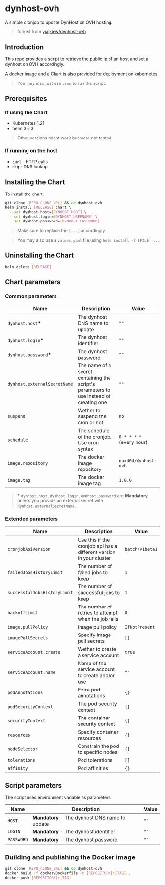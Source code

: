 # dynhost-ovh

A simple cronjob to update DynHost on OVH hosting.

> forked from [yjajkiew/dynhost-ovh](https://github.com/yjajkiew/dynhost-ovh)

## Introduction

This repo provides a script to retrieve the public ip of an host and set a dynhost on OVH accordingly.

A docker image and a Chart is also provided for deployment on kubernetes.

> You may also just use `cron` to run the script.

## Prerequisites

### If using the Chart

* Kubernetes 1.21
* helm 3.6.3

> Other versions might work but were not tested.

### If running on the host

* `curl` - HTTP calls
* `dig` - DNS lookup

## Installing the Chart

To install the chart:

```sh
git clone [REPO_CLONE_URL] && cd dynhost-ovh
helm install [RELEASE] chart \
  --set dynhost.host=[DYNHOST_HOST] \
  --set dynhost.login=[DYNHOST_USERNAME] \
  --set dynhost.password=[DYNHOST_PASSWORD]
```

> Make sure to replace the `[...]` accordingly.

> You may also use a `values.yaml` file using `helm install -f [FILE] ...`

## Uninstalling the Chart

```sh
helm delete [RELEASE]
```

## Chart parameters

### Common parameters

| Name                         | Description                                                                            | Value                    |
| -----------------------------| -------------------------------------------------------------------------------------- | ------------------------ |
| `dynhost.host`**\***         | The dynhost DNS name to update                                                         | `""`                       |
| `dynhost.login`**\***        | The dynhost identifier                                                                 | `""`                       |
| `dynhost.password`**\***     | The dynhost password                                                                   | `""`                       |
| `dynhost.externalSecretName` | The name of a secret containing the script's parameters to use instead of creating one | `""`                       |
| `suspend`                    | Wether to suspend the cron or not                                                      | `no`                     |
| `schedule`                   | The schedule of the cronjob. Use cron syntax                                           | `0 * * * *` (every hour) |
| `image.repository`           | The docker image repository                                                            | `nox404/dynhost-ovh`     |
| `image.tag`                  | The docker image tag                                                                   | `1.0.0`                  |

> **\*** `dynhost.host`, `dynhost.login`, `dynhost.password` are **Mandatory** unless you provide an external secret with `dynhost.externalSecretName`.

### Extended parameters

| Name                         | Description                                                                            | Value           |
| -----------------------------| -------------------------------------------------------------------------------------- | --------------- |
| `cronjobApiVersion`          | Use this if the cronjob api has a different version in your cluster                    | `batch/v1beta1` |
| `failedJobsHistoryLimit`     | The number of failed jobs to keep                                                      | `1`             |
| `successfulJobsHistoryLimit` | The number of successful jobs to keep                                                  | `1`             |
| `backoffLimit`               | The number of retries to attempt when the job fails                                    | `0`             |
| `image.pullPolicy`           | Image pull policy                                                                      | `IfNotPresent`  |
| `imagePullSecrets`           | Specify image pull secrets                                                             | `[]`            |
| `serviceAccount.create`      | Wether to create a service account                                                     | `true`          |
| `serviceAccount.name`        | Name of the service account to create and/or use                                       | `""`            |
| `podAnnotations`             | Extra pod annotations                                                                  | `{}`            |
| `podSecurityContext`         | The pod security context                                                               | `{}`            |
| `securityContext`            | The container security context                                                         | `{}`            |
| `resources`                  | Specify container resources                                                            | `{}`            |
| `nodeSelector`               | Constrain the pod to specific nodes                                                    | `{}`            |
| `tolerations`                | Pod tolerations                                                                        | `[]`            |
| `affinity`                   | Pod affinities                                                                         | `{}`            |

## Script parameters

The script uses environment variable as parameters.

| Name       | Description                                    | Value |
| ---------- | ---------------------------------------------- | ----- |
| `HOST`     | **Mandatory** - The dynhost DNS name to update | `""`    |
| `LOGIN`    | **Mandatory** - The dynhost identifier         | `""`    |
| `PASSWORD` | **Mandatory** - The dynhost password           | `""`    |

## Building and publishing the Docker image

```sh
git clone [REPO_CLONE_URL] && cd dynhost-ovh
docker build -f docker/Dockerfile -t [REPOSITORY]:[TAG] .
docker push [REPOSITORY]:[TAG]
```
